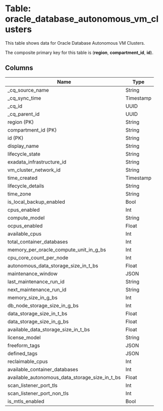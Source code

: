 # Table: oracle_database_autonomous_vm_clusters

This table shows data for Oracle Database Autonomous VM Clusters.

The composite primary key for this table is (**region**, **compartment_id**, **id**).

## Columns

| Name          | Type          |
| ------------- | ------------- |
|_cq_source_name|String|
|_cq_sync_time|Timestamp|
|_cq_id|UUID|
|_cq_parent_id|UUID|
|region (PK)|String|
|compartment_id (PK)|String|
|id (PK)|String|
|display_name|String|
|lifecycle_state|String|
|exadata_infrastructure_id|String|
|vm_cluster_network_id|String|
|time_created|Timestamp|
|lifecycle_details|String|
|time_zone|String|
|is_local_backup_enabled|Bool|
|cpus_enabled|Int|
|compute_model|String|
|ocpus_enabled|Float|
|available_cpus|Int|
|total_container_databases|Int|
|memory_per_oracle_compute_unit_in_g_bs|Int|
|cpu_core_count_per_node|Int|
|autonomous_data_storage_size_in_t_bs|Float|
|maintenance_window|JSON|
|last_maintenance_run_id|String|
|next_maintenance_run_id|String|
|memory_size_in_g_bs|Int|
|db_node_storage_size_in_g_bs|Int|
|data_storage_size_in_t_bs|Float|
|data_storage_size_in_g_bs|Float|
|available_data_storage_size_in_t_bs|Float|
|license_model|String|
|freeform_tags|JSON|
|defined_tags|JSON|
|reclaimable_cpus|Int|
|available_container_databases|Int|
|available_autonomous_data_storage_size_in_t_bs|Float|
|scan_listener_port_tls|Int|
|scan_listener_port_non_tls|Int|
|is_mtls_enabled|Bool|